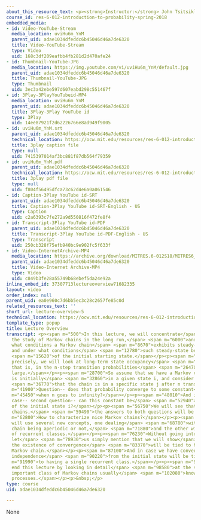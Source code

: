 ```yaml
---
about_this_resource_text: <p><strong>Instructor:</strong> John Tsitsiklis</p>
course_id: res-6-012-introduction-to-probability-spring-2018
embedded_media:
- id: Video-YouTube-Stream
  media_location: uviHu6m_YnM
  parent_uid: adae1034dfeddc6b45046d46a7de6320
  title: Video-YouTube-Stream
  type: Video
  uid: 168c3df209eafbb4fb281d2d470afe24
- id: Thumbnail-YouTube-JPG
  media_location: https://img.youtube.com/vi/uviHu6m_YnM/default.jpg
  parent_uid: adae1034dfeddc6b45046d46a7de6320
  title: Thumbnail-YouTube-JPG
  type: Thumbnail
  uid: 3ec3a42ebe597d607eabd298c551467f
- id: 3Play-3PlayYouTubeid-MP4
  media_location: uviHu6m_YnM
  parent_uid: adae1034dfeddc6b45046d46a7de6320
  title: 3Play-3Play YouTube id
  type: 3Play
  uid: 14ee87921f2d62226766e8ad949f9005
- id: uviHu6m_YnM.srt
  parent_uid: adae1034dfeddc6b45046d46a7de6320
  technical_location: https://ocw.mit.edu/resources/res-6-012-introduction-to-probability-spring-2018/part-iii-random-processes/lecture-overview-5/uviHu6m_YnM.srt
  title: 3play caption file
  type: null
  uid: 7415397014af3bc881f87db564f79359
- id: uviHu6m_YnM.pdf
  parent_uid: adae1034dfeddc6b45046d46a7de6320
  technical_location: https://ocw.mit.edu/resources/res-6-012-introduction-to-probability-spring-2018/part-iii-random-processes/lecture-overview-5/uviHu6m_YnM.pdf
  title: 3play pdf file
  type: null
  uid: f804f56495dfca73c62d4e6a0a061546
- id: Caption-3Play YouTube id-SRT
  parent_uid: adae1034dfeddc6b45046d46a7de6320
  title: Caption-3Play YouTube id-SRT-English - US
  type: Caption
  uid: c2a6393c7fe272a9d550816f472fe8f4
- id: Transcript-3Play YouTube id-PDF
  parent_uid: adae1034dfeddc6b45046d46a7de6320
  title: Transcript-3Play YouTube id-PDF-English - US
  type: Transcript
  uid: 250cb328f75efb940bc9e902fc5f633f
- id: Video-InternetArchive-MP4
  media_location: https://archive.org/download/MITRES.6-012S18/MITRES6_012S18_L25-02_300k.mp4
  parent_uid: adae1034dfeddc6b45046d46a7de6320
  title: Video-Internet Archive-MP4
  type: Video
  uid: c849b3fe28a55749b68ebef5da24e92a
inline_embed_id: 37307713lectureoverview71682335
layout: video
order_index: null
parent_uid: ea0e960c7d6bb5ec3c28c2657fe85c0d
related_resources_text: ''
short_url: lecture-overview-5
technical_location: https://ocw.mit.edu/resources/res-6-012-introduction-to-probability-spring-2018/part-iii-random-processes/lecture-overview-5
template_type: popup
title: Lecture Overview
transcript: <p><span m="500">In this lecture, we will concentrate</span> <span m="2960">on
  the study of Markov chains in the long run,</span> <span m="6000">and study under
  what conditions a Markov chain</span> <span m="8670">exhibits steady-state behavior,
  and under what conditions</span> <span m="12780">such steady-state behavior is independent</span>
  <span m="15620">of the initial starting state.</span></p><p><span m="18120">More
  precisely, we will look at long-term state occupancy</span> <span m="21840">behavior--
  that is, in the n-step transition probabilities</span> <span m="26470">when n is
  large.</span></p><p><span m="28700">So assume that we have a Markov chain which
  is initially</span> <span m="32860">in a given state i, and consider the probability</span>
  <span m="36770">that the chain is in a specific state j after n transitions.</span></p><p><span
  m="41900">Question-- does that probability converge to some constant</span> <span
  m="45450">when n goes to infinity?</span></p><p><span m="48010">And if this is the
  case-- second question-- can this constant be</span> <span m="52940">independent
  of the initial state i?</span></p><p><span m="56750">We will see that for nice Markov
  chains,</span> <span m="59490">the answers to both questions will be yes.</span></p><p><span
  m="62800">How to characterize nice Markov chains?</span></p><p><span m="65690">We
  will use several new concepts, one dealing</span> <span m="68780">with a Markov
  chain being aperiodic or not,</span> <span m="71880">and the other with the notion
  of recurrent classes.</span></p><p><span m="76230">Without going into details now,
  let</span> <span m="78930">us simply mention that we will show</span> <span m="81380">that
  the existence of convergence</span> <span m="83370">will be tied to having an aperiodic
  Markov chain.</span></p><p><span m="87100">And in case we have convergence, the
  independence</span> <span m="90220">from the initial state will be tied</span> <span
  m="91990">to having a single recurrent class.</span></p><p><span m="95160">We will
  end this lecture by looking in detail</span> <span m="98580">at the special and
  important class of Markov chains usually</span> <span m="102080">known as birth-death
  processes.</span></p><p>&nbsp;</p>
type: course
uid: adae1034dfeddc6b45046d46a7de6320

---
```

None